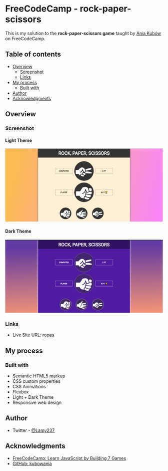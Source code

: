 # FreeCodeCamp - rock-paper-scissors

This is my solution to the **rock-paper-scissors game** taught by [Ania Kubów](https://github.com/kubowania) on FreeCodeCamp.

## Table of contents

- [Overview](#overview)
  - [Screenshot](#screenshot)
  - [Links](#links)
- [My process](#my-process)
  - [Built with](#built-with)
- [Author](#author)
- [Acknowledgments](#acknowledgments)


## Overview

### Screenshot

#### Light Theme
![light-theme](./img/rps-light-theme.png)

#### Dark Theme
![dark-theme](./img/rps-dark-theme.png)


### Links

- Live Site URL: [ropas](https://ropas.netlify.app/)

## My process

### Built with

- Semantic HTML5 markup
- CSS custom properties
- CSS Animations
- Flexbox
- Light + Dark Theme
- Responsive web design


## Author

- Twitter - [@Lamy237](https://www.twitter.com/Lamy237)


## Acknowledgments

- [FreeCodeCamp: Learn JavaScript by Building 7 Games](https://www.youtube.com/watch?v=ec8vSKJuZTk&t=116s)
- [GitHub: kubowania](https://github.com/kubowania/rock-paper-scissors-x3)
